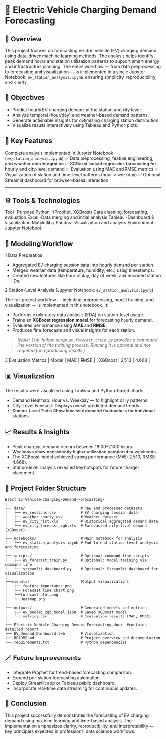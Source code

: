 # 🚗 **Electric Vehicle Charging Demand Forecasting**

## 📘 Overview
This project focuses on forecasting electric vehicle (EV) charging demand using data-driven machine learning methods. The analysis helps identify peak demand hours and station utilization patterns to support smart energy and infrastructure planning.
The entire workflow — from data preprocessing to forecasting and visualization — is implemented in a single Jupyter Notebook: `ev_station_analysis.ipynb`, ensuring simplicity, reproducibility, and clarity.

## 🎯 Objectives

* Predict hourly EV charging demand at the station and city level.
* Analyze temporal (hour/day) and weather-based demand patterns.
* Generate actionable insights for optimizing charging station distribution.
* Visualize results interactively using Tableau and Python plots.

## 🧠 Key Features

 Complete analysis implemented in Jupyter Notebook (`ev_station_analysis.ipynb`)
✅ Data preprocessing, feature engineering, and weather data integration
✅ XGBoost-based regression forecasting for hourly and city-level demand
✅ Evaluation using MAE and RMSE metrics
✅ Visualization of station and time-level patterns (hour × weekday)
✅ Optional Streamlit dashboard for browser-based interaction

---

## ⚙️ Tools & Technologies
                                                               
Tool         -Purpose
Python       -(Prophet, XGBoost)	Data cleaning, forecasting, evaluation
Excel	       -Data merging and initial analysis
Tableau      -Dashboard & visualization
Matplotlib / Pandas- Visualization and analysis
Environment	- Jupyter Notebook

## 🧩 Modeling Workflow

1 Data Preparation

* Aggregated EV charging session data into hourly demand per station.
* Merged weather data (temperature, humidity, etc.) using timestamps.
* Created new features like hour of day, day of week, and encoded station IDs.

2 Station-Level Analysis (Jupyter Notebook: `ev_station_analysis.ipynb`)

The full project workflow — including preprocessing, model training, and visualization — is implemented in this notebook.
It:

* Performs exploratory data analysis (EDA) on station-level usage.
* Trains an **XGBoost regression model** for forecasting hourly demand.
* Evaluates performance using **MAE** and **RMSE**.
* Produces final forecasts and visual insights for each station.

> *(Note: The Python script `ev_forecast_train.py` provides a command-line version of the training process. Running it is optional and not required for reproducing results.)*

3 Evaluation Metrics
| Model   | MAE   | RMSE  |
| XGBoost | 2.513 | 4.668 |

## 📊 Visualization

The results were visualized using Tableau and Python-based charts:

* Demand Heatmap: Hour vs. Weekday — to highlight daily patterns.
* City-Level Forecast: Displays overall predicted demand trends.
* Station-Level Plots: Show localized demand fluctuations for individual stations.

## 📈 Results & Insights

* Peak charging demand occurs between 18:00–21:00 hours.
* Weekdays show consistently higher utilization compared to weekends.
* The XGBoost model achieved strong performance (MAE: 2.513, RMSE: 4.668).
* Station-level analysis revealed key hotspots for future charger placement.

## 🧩 Project Folder Structure

```
Electric-Vehicle-Charging-Demand-Forecasting/
│
├── data/                         # Raw and processed datasets
│   ├── ev_sessions.csv           # EV charging session data
│   ├── weather_hourly.csv        # Weather dataset
│   ├── ev_city_hist.xls          # Historical aggregated demand data
│   └── ev_city_forecast_xgb.xls  # Forecasted city-level demand (XGBoost)
│
├── notebooks/                    # Main notebook for analysis
│   └── ev_station_analysis.ipynb # End-to-end station-level analysis and forecasting
│
├── scripts/                      # Optional command-line scripts
│   ├── ev_forecast_train.py      # Optional: model training via command line
│   └── streamlit_dashboard.py    # Optional: Streamlit dashboard for visualization
│
├──visuals/                       #Output visualizations
│   ├── feature importance.png
│   └── Forecast line chart.png
│   └──forecast plot.png
│   └──Heatmap.png
|
├── outputs/                      # Generated models and metrics
│   ├── ev_pooled_xgb_model.json  # Saved XGBoost model
│   └── metrics.csv               # Evaluation results (MAE, RMSE)
│
├── Electric Vehicle Charging Demand Forecasting.docx  #contains detailed report
├── EV_Demand_Dashboard.twb       # Visualization
├── README.md                     # Project overview and documentation
└── requirements.txt              # Python dependencies
```


## 🪄 Future Improvements

* Integrate Prophet for trend-based forecasting comparison.
* Expand per-station forecasting automation.
* Deploy Streamlit app or Tableau public dashboard.
* Incorporate real-time data streaming for continuous updates.

## 🙌 Conclusion

This project successfully demonstrates the forecasting of EV charging demand using machine learning and time-based analysis.
The implementation emphasizes clarity, reproducibility, and interpretability — key principles expected in professional data science workflows.

